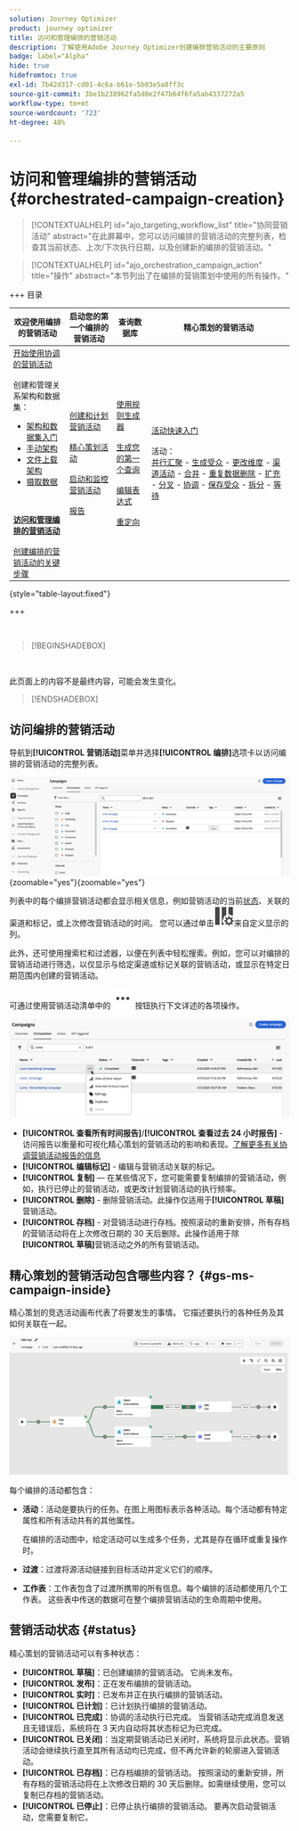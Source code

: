```yaml
---
solution: Journey Optimizer
product: journey optimizer
title: 访问和管理编排的营销活动
description: 了解使用Adobe Journey Optimizer创建编排营销活动的主要原则
badge: label="Alpha"
hide: true
hidefromtoc: true
exl-id: 7b42d317-cd01-4c6a-b61e-5b03e5a8ff3c
source-git-commit: 3be1b238962fa5d0e2f47b64f6fa5ab4337272a5
workflow-type: tm+mt
source-wordcount: '723'
ht-degree: 48%

---
```


# 访问和管理编排的营销活动 {#orchestrated-campaign-creation}

>[!CONTEXTUALHELP]
>id="ajo_targeting_workflow_list"
>title="协同营销活动"
>abstract="在此屏幕中，您可以访问编排的营销活动的完整列表，检查其当前状态、上次/下次执行日期，以及创建新的编排的营销活动。"

>[!CONTEXTUALHELP]
>id="ajo_orchestration_campaign_action"
>title="操作"
>abstract="本节列出了在编排的营销策划中使用的所有操作。"

+++ 目录

| 欢迎使用编排的营销活动 | 启动您的第一个编排的营销活动 | 查询数据库 | 精心策划的营销活动 |
|---|---|---|---|
| [开始使用协调的营销活动](gs-orchestrated-campaigns.md)<br/><br/>创建和管理关系架构和数据集：</br> <ul><li>[架构和数据集入门](gs-schemas.md)</li><li>[手动架构](manual-schema.md)</li><li>[文件上载架构](file-upload-schema.md)</li><li>[摄取数据](ingest-data.md)</li></ul><br/><br/><b>[访问和管理编排的营销活动](access-manage-orchestrated-campaigns.md)</b><br/><br/>[创建编排的营销活动的关键步骤](gs-campaign-creation.md) | [创建和计划营销活动](create-orchestrated-campaign.md)<br/><br/>[精心策划活动](orchestrate-activities.md)<br/><br/>[启动和监控营销活动](start-monitor-campaigns.md)<br/><br/>[报告](reporting-campaigns.md) | [使用规则生成器](orchestrated-rule-builder.md)<br/><br/>[生成您的第一个查询](build-query.md)<br/><br/>[编辑表达式](edit-expressions.md)<br/><br/>[重定向](retarget.md) | [活动快速入门](activities/about-activities.md)<br/><br/>活动：<br/>[并行汇聚](activities/and-join.md) - [生成受众](activities/build-audience.md) - [更改维度](activities/change-dimension.md) - [渠道活动](activities/channels.md) - [合并](activities/combine.md) - [重复数据删除](activities/deduplication.md) - [扩充](activities/enrichment.md) - [分叉](activities/fork.md) - [协调](activities/reconciliation.md) - [保存受众](activities/save-audience.md) - [拆分](activities/split.md) - [等待](activities/wait.md) |

{style="table-layout:fixed"}

+++

<br/>

>[!BEGINSHADEBOX]

</br>

此页面上的内容不是最终内容，可能会发生变化。

>[!ENDSHADEBOX]

## 访问编排的营销活动

导航到&#x200B;**[!UICONTROL 营销活动]**&#x200B;菜单并选择&#x200B;**[!UICONTROL 编排]**&#x200B;选项卡以访问编排的营销活动的完整列表。

![显示编排的营销活动库存的图像](assets/inventory.png){zoomable="yes"}{zoomable="yes"}

列表中的每个编排营销活动都会显示相关信息，例如营销活动的当前[状态](#status)、关联的渠道和标记，或上次修改营销活动的时间。 您可以通过单击![配置布局按钮](assets/do-not-localize/inventory-configure-layout.svg)来自定义显示的列。

此外，还可使用搜索栏和过滤器，以便在列表中轻松搜索。例如，您可以对编排的营销活动进行筛选，以仅显示与给定渠道或标记关联的营销活动，或显示在特定日期范围内创建的营销活动。

可通过使用营销活动清单中的 ![显示“更多操作”按钮的图像](assets/do-not-localize/rule-builder-icon-more.svg) 按钮执行下文详述的各项操作。

![营销活动清单图像](assets/inventory-actions.png)

* **[!UICONTROL 查看所有时间报告]**/**[!UICONTROL 查看过去 24 小时报告]** - 访问报告以衡量和可视化精心策划的营销活动的影响和表现。[了解更多有关协调营销活动报告的信息](../orchestrated/reporting-campaigns.md)
* **[!UICONTROL 编辑标记]** - 编辑与营销活动关联的标记。
* **[!UICONTROL 复制]** — 在某些情况下，您可能需要复制编排的营销活动，例如，执行已停止的营销活动，或更改计划营销活动的执行频率。
* **[!UICONTROL 删除]** - 删除营销活动。此操作仅适用于&#x200B;**[!UICONTROL 草稿]**&#x200B;营销活动。
* **[!UICONTROL 存档]** - 对营销活动进行存档。按照滚动的重新安排，所有存档的营销活动将在上次修改日期的 30 天后删除。此操作适用于除&#x200B;**[!UICONTROL 草稿]**&#x200B;营销活动之外的所有营销活动。

## 精心策划的营销活动包含哪些内容？ {#gs-ms-campaign-inside}

精心策划的竞选活动画布代表了将要发生的事情。 它描述要执行的各种任务及其如何关联在一起。

![图像显示编排的活动画布](assets/canvas-example.png)

每个编排的活动都包含：

* **活动**：活动是要执行的任务。在图上用图标表示各种活动。每个活动都有特定属性和所有活动共有的其他属性。

  在编排的活动图中，给定活动可以生成多个任务，尤其是存在循环或重复操作时。

* **过渡**：过渡将源活动链接到目标活动并定义它们的顺序。

* **工作表**：工作表包含了过渡所携带的所有信息。每个编排的活动都使用几个工作表。 这些表中传送的数据可在整个编排营销活动的生命周期中使用。

## 营销活动状态 {#status}

精心策划的营销活动可以有多种状态：

* **[!UICONTROL 草稿]**：已创建编排的营销活动。 它尚未发布。
* **[!UICONTROL 发布]**：正在发布编排的营销活动。
* **[!UICONTROL 实时]**：已发布并正在执行编排的营销活动。
* **[!UICONTROL 已计划]**：已计划执行编排的营销活动。
* **[!UICONTROL 已完成]**：协调的活动执行已完成。 当营销活动完成消息发送且无错误后，系统将在 3 天内自动将其状态标记为已完成。
* **[!UICONTROL 已关闭]**：当定期营销活动已关闭时，系统将显示此状态。营销活动会继续执行直至其所有活动均已完成，但不再允许新的轮廓进入营销活动。
* **[!UICONTROL 已存档]**：已存档编排的营销活动。 按照滚动的重新安排，所有存档的营销活动将在上次修改日期的 30 天后删除。如需继续使用，您可以复制已存档的营销活动。
* **[!UICONTROL 已停止]**：已停止执行编排的营销活动。 要再次启动营销活动，您需要复制它。
